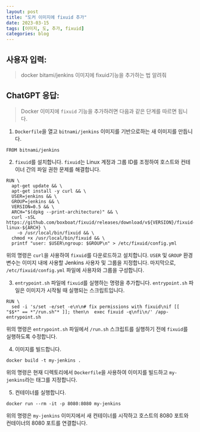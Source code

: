```yaml
---
layout: post
title: "도커 이미지에 fixuid 추가"
date: 2023-03-15
tags: [이미지, 도, 추가, fixuid]
categories: blog
---
```


## 사용자 입력:
> docker bitami/jenkins 이미지에 fixuid기능을 추가하는 법 알려줘

## ChatGPT 응답:
> Docker 이미지에 `fixuid` 기능을 추가하려면 다음과 같은 단계를 따르면 됩니다.

1. `Dockerfile`을 열고 `bitnami/jenkins` 이미지를 기반으로하는 새 이미지를 만듭니다.

```
FROM bitnami/jenkins
```

2. `fixuid`를 설치합니다. `fixuid`는 Linux 계정과 그룹 ID를 조정하여 호스트와 컨테이너 간의 파일 권한 문제를 해결합니다.

```
RUN \
  apt-get update && \
  apt-get install -y curl && \
  USER=jenkins && \
  GROUP=jenkins && \
  VERSION=0.5 && \
  ARCH="$(dpkg --print-architecture)" && \
  curl -sSL https://github.com/boxboat/fixuid/releases/download/v${VERSION}/fixuid-${VERSION}-linux-${ARCH} \
    -o /usr/local/bin/fixuid && \
  chmod +x /usr/local/bin/fixuid && \
  printf "user: $USER\ngroup: $GROUP\n" > /etc/fixuid/config.yml
```

위의 명령은 `curl`을 사용하여 `fixuid`를 다운로드하고 설치합니다. `USER` 및 `GROUP` 환경 변수는 이미지 내에 사용할 Jenkins 사용자 및 그룹을 지정합니다. 마지막으로, `/etc/fixuid/config.yml` 파일에 사용자와 그룹을 구성합니다.

3. `entrypoint.sh` 파일에 `fixuid`를 실행하는 명령을 추가합니다. `entrypoint.sh` 파일은 이미지가 시작될 때 실행되는 스크립트입니다.

```
RUN \
  sed -i 's/set -e/set -e\n\n# fix permissions with fixuid\nif [[ "$$*" == *"/run.sh"* ]]; then\n  exec fixuid -q\nfi\n/' /app-entrypoint.sh
```

위의 명령은 `entrypoint.sh` 파일에서 `/run.sh` 스크립트를 실행하기 전에 `fixuid`를 실행하도록 수정합니다.

4. 이미지를 빌드합니다.

```
docker build -t my-jenkins .
```

위의 명령은 현재 디렉토리에서 `Dockerfile`을 사용하여 이미지를 빌드하고 `my-jenkins`라는 태그를 지정합니다.

5. 컨테이너를 실행합니다.

```
docker run --rm -it -p 8080:8080 my-jenkins
```

위의 명령은 `my-jenkins` 이미지에서 새 컨테이너를 시작하고 호스트의 8080 포트와 컨테이너의 8080 포트를 연결합니다.

